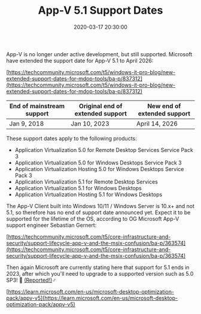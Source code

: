 ﻿---
title: 'App-V 5.1 Support Dates'
slug: app-v-5-1-support-dates
date: '2020-03-17 20:30:00'
layout: single
classes: wide
categories:
  - App-V
tags:
  - App-V
---

App-V is no longer under active development, but still supported.
Microsoft have extended the support date for App-V 5.1 to April 2026:
<!--More-->

[https://techcommunity.microsoft.com/t5/windows-it-pro-blog/new-extended-support-dates-for-mdop-tools/ba-p/837312](https://techcommunity.microsoft.com/t5/windows-it-pro-blog/new-extended-support-dates-for-mdop-tools/ba-p/837312)

| End of mainstream support | Original end of extended support | New end of extended support |
|---------------------------|----------------------------------|-----------------------------|
| Jan 9, 2018               | Jan 10, 2023                     | April 14, 2026              |

These support dates apply to the following products:

* Application Virtualization 5.0 for Remote Desktop Services Service Pack 3
* Application Virtualization 5.0 for Windows Desktops Service Pack 3
* Application Virtualization Hosting 5.0 for Windows Desktops Service Pack 3
* Application Virtualization 5.1 for Remote Desktop Services
* Application Virtualization 5.1 for Windows Desktops
* Application Virtualization Hosting 5.1 for Windows Desktops

The App-V Client built into Windows 10/11 / Windows Server is 10.x+ and not 5.1, so therefore has no end of support date announced yet. Expect it to be supported for the lifetime of the OS, according to OG Microsoft App-V support engineer Sebastian Gernert:

‪[https://techcommunity.microsoft.com/t5/core-infrastructure-and-security/support-lifecycle-app-v-and-the-msix-confusion/ba-p/363574‬](https://techcommunity.microsoft.com/t5/core-infrastructure-and-security/support-lifecycle-app-v-and-the-msix-confusion/ba-p/363574)

‪Then again Microsoft are currently stating here that support for 5.1 ends in 2023, after which you'll need to upgrade to a supported version such as 5.0 SP3! 🤦‍ [(Reported!)](https://github.com/MicrosoftDocs/mdop-docs/issues/17)♂️‬

‪[https://learn.microsoft.com/en-us/microsoft-desktop-optimization-pack/appv-v5](https://learn.microsoft.com/en-us/microsoft-desktop-optimization-pack/appv-v5)
